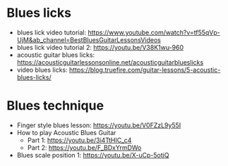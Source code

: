 # Blues licks
- blues lick video tutorial: https://www.youtube.com/watch?v=tf55qVp-UjM&ab_channel=BestBluesGuitarLessonsVideos
- blues lick video tutorial 2: https://youtu.be/V38K1wu-960
- acoustic guitar blues licks: https://acousticguitarlessonsonline.net/acousticguitarblueslicks
- video blues licks: https://blog.truefire.com/guitar-lessons/5-acoustic-blues-licks/

# Blues technique
- Finger style blues lesson: https://youtu.be/V0FZzL9y55I
- How to play Acoustic Blues Guitar
  - Part 1: https://youtu.be/3i4TtHIC_c4
  - Part 2: https://youtu.be/F_BDxYrmDWo
- Blues scale position 1: https://youtu.be/X-uCp-5otiQ

